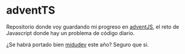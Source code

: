 # adventTS

Repositorio donde voy guardando mi progreso en [adventJS](https://adventjs.dev/), el reto de Javascript donde hay un problema de código diario.

¿Se habrá portado bien [midudev](https://github.com/midudev) este año? Seguro que si.
